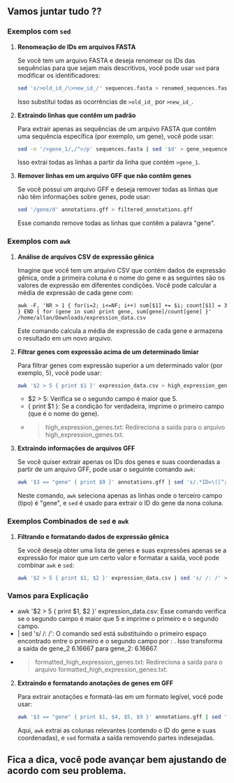 ## Vamos juntar tudo ??

### Exemplos com `sed`

1. **Renomeação de IDs em arquivos FASTA**

   Se você tem um arquivo FASTA e deseja renomear os IDs das sequências para que sejam mais descritivos, você pode usar `sed` para modificar os identificadores:

   ```bash
   sed 's/>old_id_/\>new_id_/' sequences.fasta > renamed_sequences.fasta
   ```
   Isso substitui todas as ocorrências de `>old_id_` por `>new_id_`.

2. **Extraindo linhas que contêm um padrão**

   Para extrair apenas as sequências de um arquivo FASTA que contêm uma sequência específica (por exemplo, um gene), você pode usar:

   ```bash
   sed -n '/>gene_1/,/^>/p' sequences.fasta | sed '$d' > gene_sequences.fasta
   ```
   Isso extrai todas as linhas a partir da linha que contém `>gene_1`.
   

4. **Remover linhas em um arquivo GFF que não contêm genes**

   Se você possui um arquivo GFF e deseja remover todas as linhas que não têm informações sobre genes, pode usar:

   ```bash
   sed '/gene/d' annotations.gff > filtered_annotations.gff
   ```
   Esse comando remove todas as linhas que contêm a palavra "gene".

### Exemplos com `awk`

1. **Análise de arquivos CSV de expressão gênica**

   Imagine que você tem um arquivo CSV que contém dados de expressão gênica, onde a primeira coluna é o nome do gene e as seguintes são os valores de expressão em diferentes condições. Você pode calcular a média de expressão de cada gene com:

   ```
   awk -F, 'NR > 1 { for(i=2; i<=NF; i++) sum[$1] += $i; count[$1] = 3 } END { for (gene in sum) print gene, sum[gene]/count[gene] }' /home/allan/Downloads/expression_data.csv
   ```
   Este comando calcula a média de expressão de cada gene e armazena o resultado em um novo arquivo.


3. **Filtrar genes com expressão acima de um determinado limiar**

   Para filtrar genes com expressão superior a um determinado valor (por exemplo, 5), você pode usar:

   ```bash
   awk '$2 > 5 { print $1 }' expression_data.csv > high_expression_genes.txt
   ```
   - $2 > 5: Verifica se o segundo campo é maior que 5.
   - { print $1 }: Se a condição for verdadeira, imprime o primeiro campo (que é o nome do gene).
   - > high_expression_genes.txt: Redireciona a saída para o arquivo high_expression_genes.txt.


4. **Extraindo informações de arquivos GFF**

   Se você quiser extrair apenas os IDs dos genes e suas coordenadas a partir de um arquivo GFF, pode usar o seguinte comando `awk`:

   ```bash
   awk '$3 == "gene" { print $9 }' annotations.gff | sed 's/.*ID=\([^;]*\).*/\1/' > gene_ids.txt
   ```
   Neste comando, `awk` seleciona apenas as linhas onde o terceiro campo (tipo) é "gene", e `sed` é usado para extrair o ID do gene da nona coluna.


### Exemplos Combinados de `sed` e `awk`

1. **Filtrando e formatando dados de expressão gênica**

   Se você deseja obter uma lista de genes e suas expressões apenas se a expressão for maior que um certo valor e formatar a saída, você pode combinar `awk` e `sed`:

   ```bash
   awk '$2 > 5 { print $1, $2 }' expression_data.csv | sed 's/ /: /' > formatted_high_expression_genes.txt
   ```
### Vamos para Explicação
- awk '$2 > 5 { print $1, $2 }' expression_data.csv: Esse comando verifica se o segundo campo é maior que 5 e imprime o primeiro e o segundo campo.
- | sed 's/ /: /': O comando sed está substituindo o primeiro espaço encontrado entre o primeiro e o segundo campo por : . Isso transforma a saída de gene_2 6.16667 para gene_2: 6.16667.
- > formatted_high_expression_genes.txt: Redireciona a saída para o arquivo formatted_high_expression_genes.txt.

2. **Extraindo e formatando anotações de genes em GFF**

   Para extrair anotações e formatá-las em um formato legível, você pode usar:

   ```bash
   awk '$3 == "gene" { print $1, $4, $5, $9 }' annotations.gff | sed 's/;.*//;s/ID=//g' > gene_annotations.txt
   ```
   Aqui, `awk` extrai as colunas relevantes (contendo o ID do gene e suas coordenadas), e `sed` formata a saída removendo partes indesejadas.

## Fica a dica, você pode avançar bem ajustando de acordo com seu problema.
